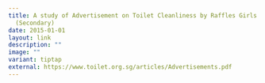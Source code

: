 ```yaml
---
title: A study of Advertisement on Toilet Cleanliness by Raffles Girls' School
  (Secondary)
date: 2015-01-01
layout: link
description: ""
image: ""
variant: tiptap
external: https://www.toilet.org.sg/articles/Advertisements.pdf
---
```

